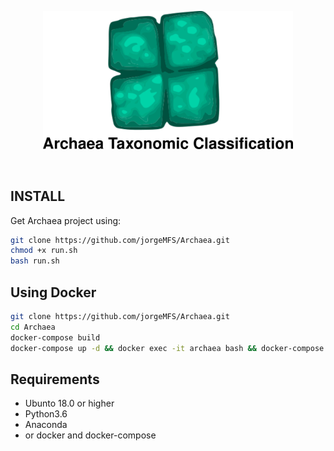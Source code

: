 <p align="center">
<img src="img/archaea.png" alt="Panther" width="400" border="0" /></p>
<br>
<p align="center">
</p>

## INSTALL
Get Archaea project using:
```bash
git clone https://github.com/jorgeMFS/Archaea.git
chmod +x run.sh
bash run.sh 
```

## Using Docker

```sh
git clone https://github.com/jorgeMFS/Archaea.git
cd Archaea
docker-compose build
docker-compose up -d && docker exec -it archaea bash && docker-compose down
```


## Requirements
- Ubunto 18.0 or higher
- Python3.6
- Anaconda
- or docker and docker-compose
